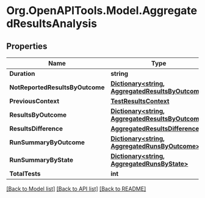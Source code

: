 # Org.OpenAPITools.Model.AggregatedResultsAnalysis

## Properties

Name | Type | Description | Notes
------------ | ------------- | ------------- | -------------
**Duration** | **string** |  | [optional] 
**NotReportedResultsByOutcome** | [**Dictionary&lt;string, AggregatedResultsByOutcome&gt;**](AggregatedResultsByOutcome.md) |  | [optional] 
**PreviousContext** | [**TestResultsContext**](TestResultsContext.md) |  | [optional] 
**ResultsByOutcome** | [**Dictionary&lt;string, AggregatedResultsByOutcome&gt;**](AggregatedResultsByOutcome.md) |  | [optional] 
**ResultsDifference** | [**AggregatedResultsDifference**](AggregatedResultsDifference.md) |  | [optional] 
**RunSummaryByOutcome** | [**Dictionary&lt;string, AggregatedRunsByOutcome&gt;**](AggregatedRunsByOutcome.md) |  | [optional] 
**RunSummaryByState** | [**Dictionary&lt;string, AggregatedRunsByState&gt;**](AggregatedRunsByState.md) |  | [optional] 
**TotalTests** | **int** |  | [optional] 

[[Back to Model list]](../README.md#documentation-for-models) [[Back to API list]](../README.md#documentation-for-api-endpoints) [[Back to README]](../README.md)


